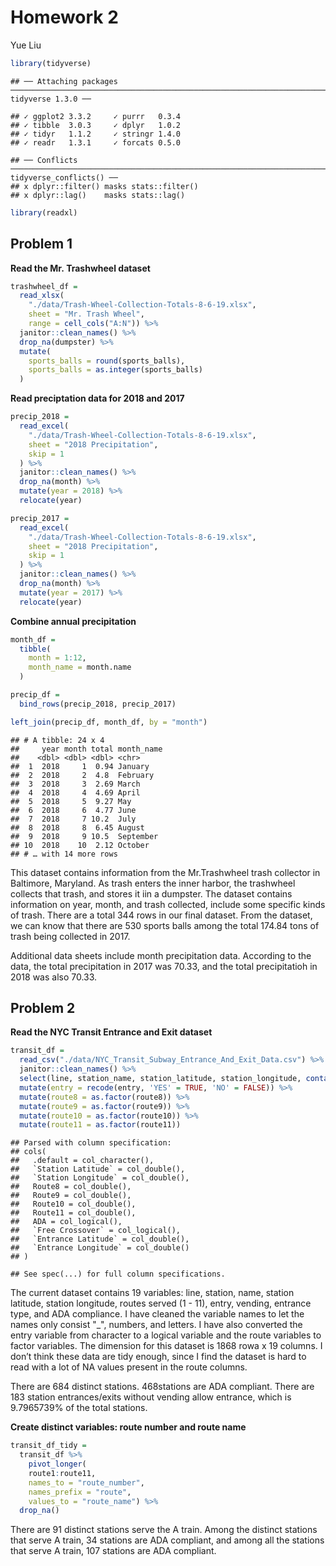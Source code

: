 Homework 2
================
Yue Liu

``` r
library(tidyverse)
```

    ## ── Attaching packages ────────────────────────────────────────────────────────────────────────────────── tidyverse 1.3.0 ──

    ## ✓ ggplot2 3.3.2     ✓ purrr   0.3.4
    ## ✓ tibble  3.0.3     ✓ dplyr   1.0.2
    ## ✓ tidyr   1.1.2     ✓ stringr 1.4.0
    ## ✓ readr   1.3.1     ✓ forcats 0.5.0

    ## ── Conflicts ───────────────────────────────────────────────────────────────────────────────────── tidyverse_conflicts() ──
    ## x dplyr::filter() masks stats::filter()
    ## x dplyr::lag()    masks stats::lag()

``` r
library(readxl)
```

## Problem 1

**Read the Mr. Trashwheel dataset**

``` r
trashwheel_df = 
  read_xlsx(
    "./data/Trash-Wheel-Collection-Totals-8-6-19.xlsx",
    sheet = "Mr. Trash Wheel",
    range = cell_cols("A:N")) %>% 
  janitor::clean_names() %>% 
  drop_na(dumpster) %>% 
  mutate(
    sports_balls = round(sports_balls),
    sports_balls = as.integer(sports_balls)
  )      
```

**Read preciptation data for 2018 and 2017**

``` r
precip_2018 = 
  read_excel(
    "./data/Trash-Wheel-Collection-Totals-8-6-19.xlsx",
    sheet = "2018 Precipitation",
    skip = 1
  ) %>%
  janitor::clean_names() %>%
  drop_na(month) %>% 
  mutate(year = 2018) %>% 
  relocate(year)

precip_2017 = 
  read_excel(
    "./data/Trash-Wheel-Collection-Totals-8-6-19.xlsx",
    sheet = "2018 Precipitation",
    skip = 1
  ) %>%
  janitor::clean_names() %>%
  drop_na(month) %>% 
  mutate(year = 2017) %>% 
  relocate(year)
```

**Combine annual precipitation**

``` r
month_df = 
  tibble(
    month = 1:12,
    month_name = month.name
  )

precip_df =
  bind_rows(precip_2018, precip_2017)

left_join(precip_df, month_df, by = "month")
```

    ## # A tibble: 24 x 4
    ##     year month total month_name
    ##    <dbl> <dbl> <dbl> <chr>     
    ##  1  2018     1  0.94 January   
    ##  2  2018     2  4.8  February  
    ##  3  2018     3  2.69 March     
    ##  4  2018     4  4.69 April     
    ##  5  2018     5  9.27 May       
    ##  6  2018     6  4.77 June      
    ##  7  2018     7 10.2  July      
    ##  8  2018     8  6.45 August    
    ##  9  2018     9 10.5  September 
    ## 10  2018    10  2.12 October   
    ## # … with 14 more rows

This dataset contains information from the Mr.Trashwheel trash collector
in Baltimore, Maryland. As trash enters the inner harbor, the trashwheel
collects that trash, and stores it iin a dumpster. The dataset contains
information on year, month, and trash collected, include some specific
kinds of trash. There are a total 344 rows in our final dataset. From
the dataset, we can know that there are 530 sports balls among the total
174.84 tons of trash being collected in 2017.

Additional data sheets include month precipitation data. According to
the data, the total precipitation in 2017 was 70.33, and the total
precipitatioh in 2018 was also 70.33.

## Problem 2

**Read the NYC Transit Entrance and Exit dataset**

``` r
transit_df = 
  read_csv("./data/NYC_Transit_Subway_Entrance_And_Exit_Data.csv") %>% 
  janitor::clean_names() %>% 
  select(line, station_name, station_latitude, station_longitude, contains("route"), entry, vending, entrance_type, ada) %>% 
  mutate(entry = recode(entry, 'YES' = TRUE, 'NO' = FALSE)) %>% 
  mutate(route8 = as.factor(route8)) %>% 
  mutate(route9 = as.factor(route9)) %>% 
  mutate(route10 = as.factor(route10)) %>% 
  mutate(route11 = as.factor(route11))
```

    ## Parsed with column specification:
    ## cols(
    ##   .default = col_character(),
    ##   `Station Latitude` = col_double(),
    ##   `Station Longitude` = col_double(),
    ##   Route8 = col_double(),
    ##   Route9 = col_double(),
    ##   Route10 = col_double(),
    ##   Route11 = col_double(),
    ##   ADA = col_logical(),
    ##   `Free Crossover` = col_logical(),
    ##   `Entrance Latitude` = col_double(),
    ##   `Entrance Longitude` = col_double()
    ## )

    ## See spec(...) for full column specifications.

The current dataset contains 19 variables: line, station, name, station
latitude, station longitude, routes served (1 - 11), entry, vending,
entrance type, and ADA compliance. I have cleaned the variable names to
let the names only consist "\_", numbers, and letters. I have also
converted the entry variable from character to a logical variable and
the route variables to factor variables. The dimension for this dataset
is 1868 rowa x 19 columns. I don’t think these data are tidy enough,
since I find the dataset is hard to read with a lot of NA values present
in the route columns.

There are 684 distinct stations. 468stations are ADA compliant. There
are 183 station entrances/exits without vending allow entrance, which is
9.7965739% of the total stations.

**Create distinct variables: route number and route name**

``` r
transit_df_tidy = 
  transit_df %>% 
    pivot_longer(
    route1:route11,
    names_to = "route_number",
    names_prefix = "route",
    values_to = "route_name") %>% 
  drop_na()
```

There are 91 distinct stations serve the A train. Among the distinct
stations that serve A train, 34 stations are ADA compliant, and among
all the stations that serve A train, 107 stations are ADA compliant.
